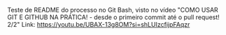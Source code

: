 Teste de README do processo no Git Bash, visto no vídeo "COMO USAR GIT E GITHUB NA PRÁTICA! - desde o primeiro commit até o pull request! 2/2"
Link: https://youtu.be/UBAX-13g8OM?si=shLUIzcfijpFAqzr
